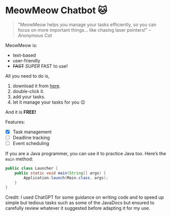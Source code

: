 # MeowMeow Chatbot 🐱

> "MeowMeow helps you manage your tasks efficiently, so you can focus on more important things... like chasing laser pointers!" – _Anonymous Cat_

MeowMeow is:

- text-based
- user-friendly
- ~~FAST~~ *SUPER* FAST to use!

All you need to do is,

1. download it from [here](https://github.com/PrishaVP/ip).
2. double-click it.
3. add your tasks.
4. let it manage your tasks for you 😉

And it is **FREE!**

Features:

- [x] Task management
- [ ] Deadline tracking
- [ ] Event scheduling

If you are a Java programmer, you can use it to practice Java too. Here’s the `main` method:

```java
public class Launcher {
    public static void main(String[] args) {
        Application.launch(Main.class, args);
    }
}
```

Credit: I used ChatGPT for some guidance on writing code and to speed up simple but tedious tasks such as some of 
the JavaDocs but ensured to carefully review whatever it suggested before adapting it for my use.
